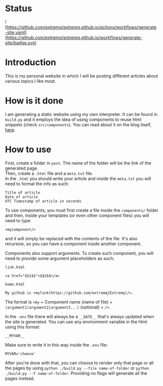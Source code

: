 # Status
![https://github.com/extremq/extremq.github.io/actions/workflows/generate-site.yaml](https://github.com/extremq/extremq.github.io/workflows/generate-site/badge.svg)
# Introduction
This is my personal website in which I will be posting different articles about various topics I like most. 
# How is it done
I am generating a static website using my own interpreter. It can be found in `build.py` and it employs the idea of using components to reuse html snippets (check `src/components`). You can read about it on the blog itself, [here](https://extremq.github.io/view/how-i-built-this-site.html).
# How to use
First, create a folder in `post`. The name of the folder will be the link of the generated page.  
Then, create a `.html` file and a `meta.txt` file.  
In the `.html` you should write your article and inside the `meta.txt` you will need to format the info as such:
```
Title of article
Date of article
UTC Timestamp of article in seconds
```
To use components, you must first create a file inside the `components/` folder and then, inside your templates (or even other component files) you will need to type
```
<mycomponent/>
```
and it will simply be replaced with the contents of the file. It's also recursive, so you can have a component inside another component.

Components also support arguments. To create such component, you will need to provide some argument placeholders as such:

`link.html`
```
<a href="$$1$$">$$2$$</a>
```
`home.html`
```
My github is <mylink(https://github.com/extremq|Extremq)/>.
```
The format is `<my` + Component name (name of file) + `(argument1|argument2|argument3...)` (optional) + `/>`.

In the `.env` file there will always be a `__DATE__` that's always updated when the site is generated. You can use any environment variable in the html using this format:
```
__MYVAR__
```  
Make sure to write it in this way inside the `.env` file:
```
MYVAR='cheese'
```
After you're done with that, you can choose to render only that page or all the pages by using `python ./build.py --file name-of-folder` or `python ./build.py --f name-of-folder`. Providing no flags will generate all the pages instead.
